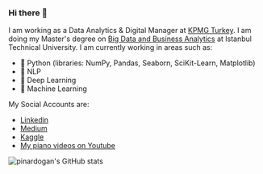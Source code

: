 ### Hi there 👋

I am working as a Data Analytics & Digital Manager at [KPMG Turkey](https://home.kpmg/tr/tr/home.html). I am doing my Master's degree on [Big Data and Business Analytics](https://bigdatamaster.itu.edu.tr/) at Istanbul Technical University. I am currently working in areas such as:

- 🔑 Python (libraries: NumPy, Pandas, Seaborn, SciKit-Learn, Matplotlib)
- 👀 NLP 
- 🧠 Deep Learning
- 🌱 Machine Learning

My Social Accounts are:

- [Linkedin](https://www.linkedin.com/in/pinardogan1/)
- [Medium](https://pinard.medium.com/)
- [Kaggle](https://www.kaggle.com/pinardogan)
- [My piano videos on Youtube](https://youtu.be/bpMMg0HWHvw)

![pinardogan's GitHub stats](https://github-readme-stats.vercel.app/api?username=pinardogan&show_icons=true&theme=dracula)
